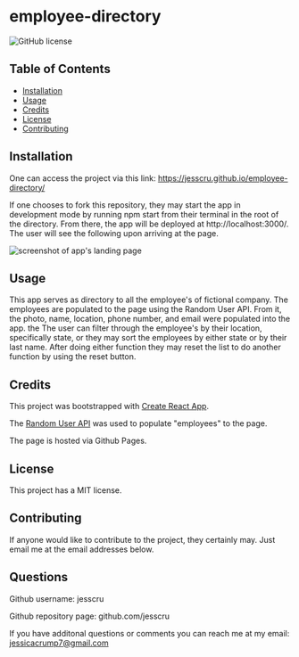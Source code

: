 # employee-directory

![GitHub license](https://img.shields.io/badge/license-MIT-blue.svg)

## Table of Contents 

* [Installation](#installation)
* [Usage](#usage)
* [Credits](#credits)
* [License](#license)
* [Contributing](#contributing)

## Installation

One can access the project via this link: https://jesscru.github.io/employee-directory/

If one chooses to fork this repository, they may start the app in development mode by running npm start from their terminal in the root of the directory. From there, the app will be deployed at http://localhost:3000/. The user will see the following upon arriving at the page. 

![screenshot of app's landing page](./public/assets/emp-dir.gif)

## Usage 

This app serves as directory to all the employee's of fictional company. The employees are populated to the page using the Random User API. From it, the photo, name, location, phone number, and email were populated into the app. the The user can filter through the employee's by their location, specifically state, or they may sort the employees by either state or by their last name. After doing either function they may reset the list to do another function by using the reset button.

## Credits

This project was bootstrapped with [Create React App](https://github.com/facebook/create-react-app).

The [Random User API](https://randomuser.me/) was used to populate "employees" to the page. 

The page is hosted via Github Pages.

## License

This project has a MIT license. 

## Contributing

If anyone would like to contribute to the project, they certainly may. Just email me at the email addresses below.

## Questions 

 Github username: jesscru
  
Github repository page: github.com/jesscru

If you have additonal questions or comments you can reach me at my email: jessicacrump7@gmail.com
